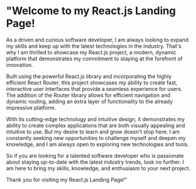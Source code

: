 # "Welcome to my React.js Landing Page!

As a driven and curious software developer, I am always looking to expand my skills and keep up with the latest technologies in the industry. That's why I am thrilled to showcase my React.js project, a modern, dynamic platform that demonstrates my commitment to staying at the forefront of innovation.

Built using the powerful React.js library and incorporating the highly efficient React Router, this project showcases my ability to create fast, interactive user interfaces that provide a seamless experience for users. The addition of the Router library allows for efficient navigation and dynamic routing, adding an extra layer of functionality to the already impressive platform.

With its cutting-edge technology and intuitive design, it demonstrates my ability to create complex applications that are both visually appealing and intuitive to use. But my desire to learn and grow doesn't stop here. I am constantly seeking new opportunities to challenge myself and deepen my knowledge, and I am always open to exploring new technologies and tools.

So if you are looking for a talented software developer who is passionate about staying up-to-date with the latest industry trends, look no further. I am here to bring my skills, knowledge, and enthusiasm to your next project.

Thank you for visiting my React.js Landing Page!"



